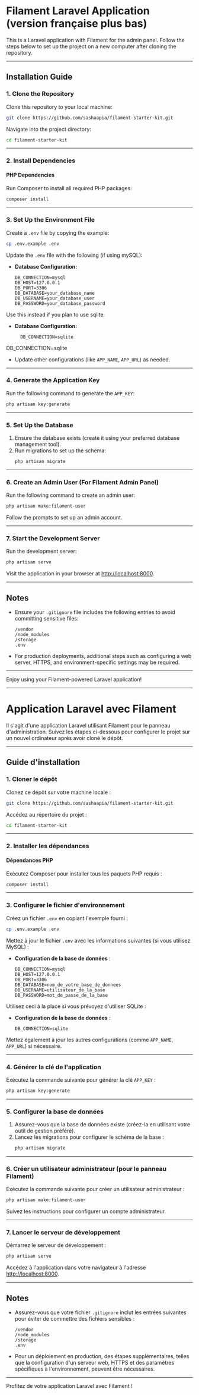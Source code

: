 # Filament Laravel Application (version française plus bas)

This is a Laravel application with Filament for the admin panel. Follow the steps below to set up the project on a new computer after cloning the repository.

---

## Installation Guide

### 1. Clone the Repository
Clone this repository to your local machine:
```bash
git clone https://github.com/sashaapia/filament-starter-kit.git
```

Navigate into the project directory:
```bash
cd filament-starter-kit
```

---

### 2. Install Dependencies

#### PHP Dependencies
Run Composer to install all required PHP packages:
```bash
composer install
```

---

### 3. Set Up the Environment File
Create a `.env` file by copying the example:
```bash
cp .env.example .env
```

Update the `.env` file with the following (if using mySQL):
- **Database Configuration:**
  ```env
  DB_CONNECTION=mysql
  DB_HOST=127.0.0.1
  DB_PORT=3306
  DB_DATABASE=your_database_name
  DB_USERNAME=your_database_user
  DB_PASSWORD=your_database_password
  ```

Use this instead if you plan to use sqlite:
- **Database Configuration:**
  ```env
    DB_CONNECTION=sqlite
  ```

DB_CONNECTION=sqlite

- Update other configurations (like `APP_NAME`, `APP_URL`) as needed.

---

### 4. Generate the Application Key
Run the following command to generate the `APP_KEY`:
```bash
php artisan key:generate
```

---

### 5. Set Up the Database
1. Ensure the database exists (create it using your preferred database management tool).
2. Run migrations to set up the schema:
   ```bash
   php artisan migrate
   ```

---

### 6. Create an Admin User (For Filament Admin Panel)
Run the following command to create an admin user:
```bash
php artisan make:filament-user
```

Follow the prompts to set up an admin account.

---

### 7. Start the Development Server
Run the development server:
```bash
php artisan serve
```

Visit the application in your browser at [http://localhost:8000](http://localhost:8000).

---

## Notes

- Ensure your `.gitignore` file includes the following entries to avoid committing sensitive files:
  ```gitignore
  /vendor
  /node_modules
  /storage
  .env
  ```
- For production deployments, additional steps such as configuring a web server, HTTPS, and environment-specific settings may be required.

---

Enjoy using your Filament-powered Laravel application!

---

# Application Laravel avec Filament

Il s'agit d'une application Laravel utilisant Filament pour le panneau d'administration. Suivez les étapes ci-dessous pour configurer le projet sur un nouvel ordinateur après avoir cloné le dépôt.

---

## Guide d'installation

### 1. Cloner le dépôt
Clonez ce dépôt sur votre machine locale :
```bash
git clone https://github.com/sashaapia/filament-starter-kit.git
```

Accédez au répertoire du projet :
```bash
cd filament-starter-kit
```

---

### 2. Installer les dépendances

#### Dépendances PHP
Exécutez Composer pour installer tous les paquets PHP requis :
```bash
composer install
```

---

### 3. Configurer le fichier d'environnement
Créez un fichier `.env` en copiant l'exemple fourni :
```bash
cp .env.example .env
```

Mettez à jour le fichier `.env` avec les informations suivantes (si vous utilisez MySQL) :
- **Configuration de la base de données** :
  ```env
  DB_CONNECTION=mysql
  DB_HOST=127.0.0.1
  DB_PORT=3306
  DB_DATABASE=nom_de_votre_base_de_donnees
  DB_USERNAME=utilisateur_de_la_base
  DB_PASSWORD=mot_de_passe_de_la_base
  ```

Utilisez ceci à la place si vous prévoyez d'utiliser SQLite :
- **Configuration de la base de données** :
  ```env
  DB_CONNECTION=sqlite
  ```

Mettez également à jour les autres configurations (comme `APP_NAME`, `APP_URL`) si nécessaire.

---

### 4. Générer la clé de l'application
Exécutez la commande suivante pour générer la clé `APP_KEY` :
```bash
php artisan key:generate
```

---

### 5. Configurer la base de données
1. Assurez-vous que la base de données existe (créez-la en utilisant votre outil de gestion préféré).
2. Lancez les migrations pour configurer le schéma de la base :
   ```bash
   php artisan migrate
   ```

---

### 6. Créer un utilisateur administrateur (pour le panneau Filament)
Exécutez la commande suivante pour créer un utilisateur administrateur :
```bash
php artisan make:filament-user
```

Suivez les instructions pour configurer un compte administrateur.

---

### 7. Lancer le serveur de développement
Démarrez le serveur de développement :
```bash
php artisan serve
```

Accédez à l'application dans votre navigateur à l'adresse [http://localhost:8000](http://localhost:8000).

---

## Notes

- Assurez-vous que votre fichier `.gitignore` inclut les entrées suivantes pour éviter de commettre des fichiers sensibles :
  ```gitignore
  /vendor
  /node_modules
  /storage
  .env
  ```
- Pour un déploiement en production, des étapes supplémentaires, telles que la configuration d'un serveur web, HTTPS et des paramètres spécifiques à l'environnement, peuvent être nécessaires.

---

Profitez de votre application Laravel avec Filament !